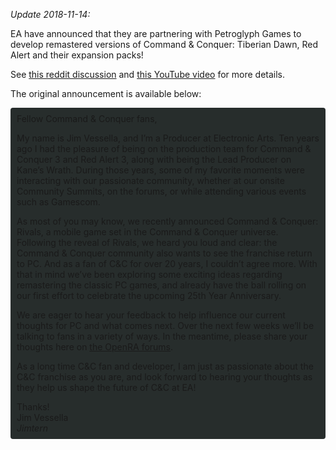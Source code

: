 <p><i>Update 2018-11-14:</i></p>
<p>EA have announced that they are partnering with Petroglyph Games to develop remastered versions of Command & Conquer: Tiberian Dawn, Red Alert and their expansion packs!</p>
<p>See <a href="https://www.reddit.com/r/commandandconquer/comments/9x1zcz/cc_remastered_announcement_from_ea/">this reddit discussion</a> and <a href="https://www.youtube.com/watch?v=MlMLEIDdIn0">this YouTube video</a> for more details.</p>
<p>The original announcement is available below:</p>

<div style="border-radius: 4px; background-color: #272d2c; padding: 5px">
<div style="margin: -10px 5px">

<p>Fellow Command & Conquer fans,</p>
 
<p>My name is Jim Vessella, and I’m a Producer at Electronic Arts. Ten years ago I had the pleasure of being on the production team for Command & Conquer 3 and Red Alert 3, along with being the Lead Producer on Kane’s Wrath.  During those years, some of my favorite moments were interacting with our passionate community, whether at our onsite Community Summits, on the forums, or while attending various events such as Gamescom.</p>
<p>As most of you may know, we recently announced Command & Conquer: Rivals, a mobile game set in the Command & Conquer universe. Following the reveal of Rivals, we heard you loud and clear: the Command & Conquer community also wants to see the franchise return to PC.  And as a fan of C&C for over 20 years, I couldn’t agree more.  With that in mind we’ve been exploring some exciting ideas regarding remastering the classic PC games, and already have the ball rolling on our first effort to celebrate the upcoming 25th Year Anniversary.</p>
<p>We are eager to hear your feedback to help influence our current thoughts for PC and what comes next.  Over the next few weeks we’ll be talking to fans in a variety of ways.  In the meantime, please share your thoughts here on <a href="https://forum.openra.net/viewtopic.php?f=82&t=20777">the OpenRA forums</a>.</p>
 
<p>As a long time C&C fan and developer, I am just as passionate about the C&C franchise as you are, and look forward to hearing your thoughts as they help us shape the future of C&C at EA!</p>
 
<p>Thanks!<br />
Jim Vessella<br />
<em>Jimtern</em>
</p>
</div>
</div>
